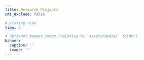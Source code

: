 ```yaml
---
title: Research Projects
cms_exclude: false

# Listing view
view: 3

# Optional banner image (relative to `assets/media/` folder).
banner:
  caption: ''
  image: ''
---
```

